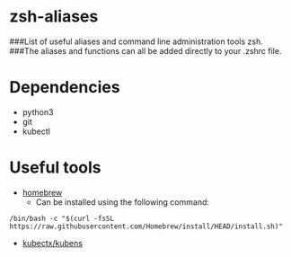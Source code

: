 # zsh-aliases
###List of useful aliases and command line administration tools zsh.
###The aliases and functions can all be added directly to your .zshrc file.

# Dependencies
* python3
* git
* kubectl

# Useful tools
* [homebrew](https://brew.sh/)
    * Can be installed using the following command:
```
/bin/bash -c "$(curl -fsSL https://raw.githubusercontent.com/Homebrew/install/HEAD/install.sh)"
```
* [kubectx/kubens](https://github.com/ahmetb/kubectx)